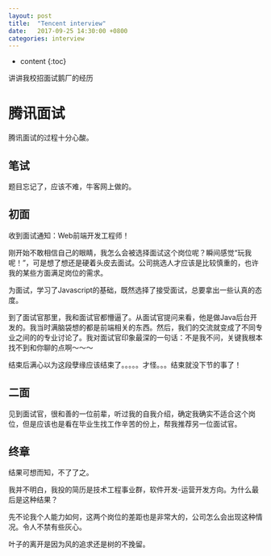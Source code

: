 ```yaml
---
layout: post
title:  "Tencent interview"
date:   2017-09-25 14:30:00 +0800
categories: interview
---
```



* content
{:toc}

讲讲我校招面试鹅厂的经历




# 腾讯面试
腾讯面试的过程十分心酸。

## 笔试
题目忘记了，应该不难，牛客网上做的。

## 初面
收到面试通知：Web前端开发工程师！

刚开始不敢相信自己的眼睛，我怎么会被选择面试这个岗位呢？瞬间感觉“玩我呢！”，可是想了想还是硬着头皮去面试。公司挑选人才应该是比较慎重的，也许我的某些方面满足岗位的需求。

为面试，学习了Javascript的基础，既然选择了接受面试，总要拿出一些认真的态度。

到了面试官那里，我和面试官都懵逼了。从面试官提问来看，他是做Java后台开发的。我当时满脑袋想的都是前端相关的东西。然后，我们的交流就变成了不同专业之间的的专业讨论了。我对面试官印象最深的一句话：不是我不问，关键我根本找不到和你聊的点啊～～～

结束后满心以为这段孽缘应该结束了。。。。。才怪。。。结束就没下节的事了！

## 二面
见到面试官，很和善的一位前辈，听过我的自我介绍，确定我确实不适合这个岗位，但是应该也是看在毕业生找工作辛苦的份上，帮我推荐另一位面试官。

## 终章
结果可想而知，不了了之。

我并不明白，我投的简历是技术工程事业群，软件开发-运营开发方向。为什么最后是这种结果？

先不论我个人能力如何，这两个岗位的差距也是非常大的，公司怎么会出现这种情况。令人不禁有些灰心。

叶子的离开是因为风的追求还是树的不挽留。